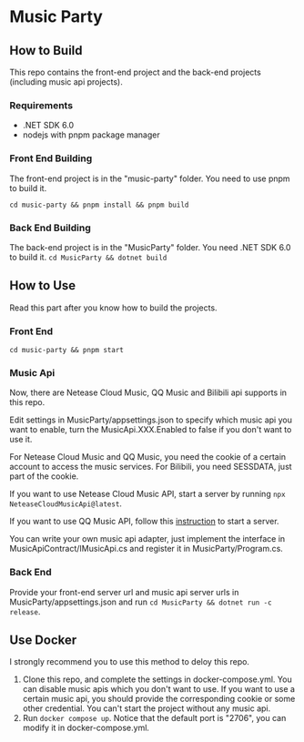 # Music Party
## How to Build
This repo contains the front-end project and the back-end projects (including music api projects).
### Requirements
- .NET SDK 6.0
- nodejs with pnpm package manager
### Front End Building
The front-end project is in the "music-party" folder. You need to use pnpm to build it.

`cd music-party && pnpm install && pnpm build`
### Back End Building
The back-end project is in the "MusicParty" folder.
You need .NET SDK 6.0 to build it.
`cd MusicParty && dotnet build`
## How to Use
Read this part after you know how to build the projects.
### Front End
`cd music-party && pnpm start`
### Music Api
Now, there are Netease Cloud Music, QQ Music and Bilibili api supports in this repo.

Edit settings in MusicParty/appsettings.json to specify which music api you want to enable, turn the MusicApi.XXX.Enabled to false if you don't want to use it.

For Netease Cloud Music and QQ Music, you need the cookie of a certain account to access the music services. For Bilibili, you need SESSDATA, just part of the cookie.

If you want to use Netease Cloud Music API, start a server by running `npx NeteaseCloudMusicApi@latest`.

If you want to use QQ Music API, follow this [instruction](https://github.com/jsososo/QQMusicApi) to start a server.

You can write your own music api adapter, just implement the interface in MusicApiContract/IMusicApi.cs and register it in MusicParty/Program.cs.
### Back End
Provide your front-end server url and music api server urls in MusicParty/appsettings.json and run `cd MusicParty && dotnet run -c release`.
## Use Docker
I strongly recommend you to use this method to deloy this repo.
1. Clone this repo, and complete the settings in docker-compose.yml. You can disable music apis which you don't want to use. If you want to use a certain music api, you should provide the corresponding cookie or some other credential. You can't start the project without any music api.
2. Run `docker compose up`. Notice that the default port is "2706", you can modify it in docker-compose.yml.